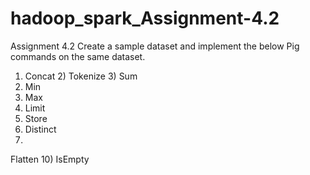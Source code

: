 # hadoop_spark_Assignment-4.2
Assignment 4.2
Create a sample dataset and implement the below Pig commands on the same dataset.
1) Concat 2) Tokenize 3) Sum
4) Min
5) Max
6) Limit
7) Store
8) Distinct 
9) 
Flatten 
10) IsEmpty
